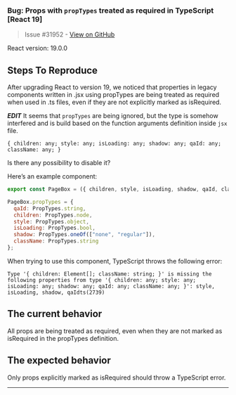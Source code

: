 ### Bug: Props with `propTypes` treated as required in TypeScript [React 19]

> Issue #31952 - [View on GitHub](https://github.com/facebook/react/issues/31952)

React version: 19.0.0

## Steps To Reproduce
After upgrading React to version 19, we noticed that properties in legacy components written in .jsx using propTypes are being treated as required when used in .ts files, even if they are not explicitly marked as isRequired.

***EDIT***
It seems that `propTypes` are being ignored, but the type is somehow interfered and is build based on the function arguments definition inside `jsx` file.
```
{ children: any; style: any; isLoading: any; shadow: any; qaId: any; className: any; }
```

Is there any possibility to disable it?

Here’s an example component:

```.jsx
export const PageBox = ({ children, style, isLoading, shadow, qaId, className }) => ({ ... });

PageBox.propTypes = {
  qaId: PropTypes.string,
  children: PropTypes.node,
  style: PropTypes.object,
  isLoading: PropTypes.bool,
  shadow: PropTypes.oneOf(["none", "regular"]),
  className: PropTypes.string
};
```

When trying to use this component, TypeScript throws the following error:

```
Type '{ children: Element[]; className: string; }' is missing the following properties from type '{ children: any; style: any; isLoading: any; shadow: any; qaId: any; className: any; }': style, isLoading, shadow, qaIdts(2739)
```

## The current behavior
All props are being treated as required, even when they are not marked as isRequired in the propTypes definition.

## The expected behavior
Only props explicitly marked as isRequired should throw a TypeScript error.

---

